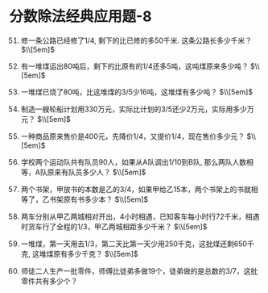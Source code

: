 # 分数除法经典应用题-8

51. 修一条公路已经修了1/4, 剩下的比已修的多50千米. 这条公路长多少千米？
$\\[5em]$

52. 有一堆煤运出80吨后，剩下的比原有的1/4还多5吨，这吨煤原来多少吨？
$\\[5em]$

53. 一堆煤已烧了80吨，比这堆煤的3/5少16吨，这堆煤有多少吨？
$\\[5em]$

54. 制造一艘轮船计划用330万元，实际比计划的3/5还少2万元，实际用多少万元？
$\\[5em]$

55. 一种商品原来售价是400元，先降价1/4，又提价1/4，现在售价多少元？
$\\[5em]$

56. 学校两个运动队共有队员90人，如果从A队调出1/10到B队, 那么两队人数相等，A队原来有队员多少人？
$\\[5em]$

57. 两个书架，甲放书的本数是乙的3/4，如果甲给乙15本，两个书架上的书就相等了，乙书架原有书多少本？
$\\[5em]$

58. 两车分别从甲乙两城相对开出，4小时相遇，已知客车每小时行72千米，相遇时货车行了全程的1/3，甲乙两城相距多少千米？
$\\[5em]$

59. 一堆煤，第一天用去1/3，第二天比第一天少用250千克，这批煤还剩650千克, 这堆煤原有多少千克？
$\\[5em]$

60. 师徒二人生产一批零件，师傅比徒弟多做19个，徒弟做的是总数的3/7，这批零件共有多少个？
